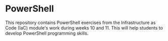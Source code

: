 # PowerShell
This repository contains PowerShell exercises from the Infrastructure as Code (IaC) module's work during weeks 10 and 11. This will help students to develop PowerShell programming skills.

